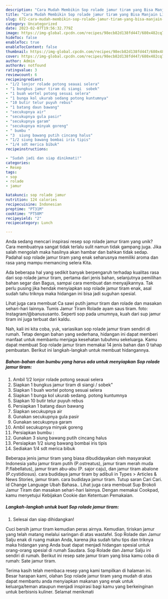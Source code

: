 ```yaml
---
description: "Cara Mudah Membikin Sop rolade jamur tiram yang Bisa Manjain Lidah"
title: "Cara Mudah Membikin Sop rolade jamur tiram yang Bisa Manjain Lidah"
slug: 672-cara-mudah-membikin-sop-rolade-jamur-tiram-yang-bisa-manjain-lidah
category: Uncategorized
date: 2023-02-07T19:56:32.779Z
image: https://img-global.cpcdn.com/recipes/98ecb82d138fd447/680x482cq70/sop-rolade-jamur-tiram-foto-resep-utama.jpg
hideToc: false
enableToc: true
enableTocContent: false
thumbnail: https://img-global.cpcdn.com/recipes/98ecb82d138fd447/680x482cq70/sop-rolade-jamur-tiram-foto-resep-utama.jpg
cover: https://img-global.cpcdn.com/recipes/98ecb82d138fd447/680x482cq70/sop-rolade-jamur-tiram-foto-resep-utama.jpg
author: Admin
authorAv: notfound
ratingvalue: 3
reviewcount: 6
recipeingredient:
- "1/2 lonjor rolade potong seauai selera"
- "1 bungkus jamur tiram di siangi  sobek"
- "1 buah wortel potong sesuai selera"
- "1 bunga kol ukurab sedang potong kuntumnya"
- "10 butir telur puyuh rebus"
- "1 batang daun bawang"
- "secukupnya air"
- "secukupnya gula pasir"
- "secukupnya garam"
- "secukupnya minyak goreng"
- " bumbu "
- "3  siung bawang putih cincang halus"
- "1/2 siung bawang bombai iris tipis"
- "1/4 sdt merica bibuk"
recipeinstructions:

- "Sudah jadi dan siap dinikmati!"
categories:
- Resep
tags:
- sop
- rolade
- jamur

katakunci: sop rolade jamur 
nutrition: 124 calories
recipecuisine: Indonesian
preptime: "PT31M"
cooktime: "PT58M"
recipeyield: "2"
recipecategory: Lunch

---
```





Anda sedang mencari inspirasi resep sop rolade jamur tiram yang unik? Cara membuatnya sangat tidak terlalu sulit namun tidak gampang juga. Jika salah mengolah maka hasilnya akan hambar dan bahkan tidak sedap. Padahal sop rolade jamur tiram yang enak seharusnya memiliki aroma dan rasa yang mampu memancing selera Kita.





Ada beberapa hal yang sedikit banyak berpengaruh terhadap kualitas rasa dari sop rolade jamur tiram, pertama dari jenis bahan, selanjutnya pemilihan bahan segar dan Bagus, sampai cara membuat dan menyajikannya. Tak perlu pusing jika hendak menyiapkan sop rolade jamur tiram enak,      asal sudah tahu triknya maka hidangan ini bisa jadi suguhan spesial.














Lihat juga cara membuat Ca sawi putih jamur tiram dan rolade dan masakan sehari-hari lainnya. Tumis Jamur Tiram Rolade ayam saus tiram. foto: Instagram/@banususanto. Seperti sop pada umumnya, kuah dari sup jamur tiram ini juga terbuat dari kaldu.






Nah, kali ini kita coba, yuk, variasikan sop rolade jamur tiram sendiri di rumah. Tetap dengan bahan yang sederhana, hidangan ini dapat memberi manfaat untuk membantu menjaga kesehatan tubuhmu sekeluarga. Kamu dapat membuat Sop rolade jamur tiram memakai 14 jenis bahan dan 0 tahap pembuatan. Berikut ini langkah-langkah untuk membuat hidangannya.

<!--inarticleads1-->

##### Bahan-bahan dan bumbu yang harus ada untuk menyiapkan Sop rolade jamur tiram:

1. Ambil 1/2 lonjor rolade potong seauai selera
1. Siapkan 1 bungkus jamur tiram di siangi / sobek&#34;
1. Siapkan 1 buah wortel potong sesuai selera
1. Siapkan 1 bunga kol ukurab sedang. potong kuntumnya
1. Siapkan 10 butir telur puyuh rebus
1. Persiapkan 1 batang daun bawang
1. Siapkan secukupnya air
1. Gunakan secukupnya gula pasir
1. Gunakan secukupnya garam
1. Ambil secukupnya minyak goreng
1. Persiapkan  bumbu :
1. Gunakan 3  siung bawang putih cincang halus
1. Persiapkan 1/2 siung bawang bombai iris tipis
1. Sediakan 1/4 sdt merica bibuk


Beberapa jenis jamur tiram yang biasa dibudidayakan oleh masyarakat Indonesia yaitu jamur tiram putih (P.ostreatus), jamur tiram merah muda P.flabellatus), jamur tiram abu-abu (P. sajor caju), dan jamur tiram abalone (P.cystidiosus). cara budidaya jamur tiram by adibuli in Types &gt; Articles &amp; News Stories, jamur tiram. cara budidaya jamur tiram. Tutup saran Cari Cari. id Change Language Ubah Bahasa.. Lihat juga cara membuat Sup Brokoli Jamur Tiram dan masakan sehari-hari lainnya. Dengan memakai Cookpad, kamu menyetujui Kebijakan Cookie dan Ketentuan Pemakaian. 

<!--inarticleads2-->

##### Langkah-langkah untuk buat Sop rolade jamur tiram:


1. Selesai dan siap dihidangkan!

Cuci bersih jamur tiram kemudian peras airnya. Kemudian, tiriskan jamur yang telah matang melalui saringan di atas wastafel. Sop Rolade dan Jamur Salju enak di ruang makan Anda, karena jika sudah tahu tips dan triknya maka hidangan yang Anda buat dapat menjadi hidangan spesial untuk orang-orang spesial di rumah Saudara. Sop Rolade dan Jamur Salju ini sendiri di rumah. Berikut ini resep sate jamur tiram yang bisa kamu coba di rumah: Sate jamur tiram. 

Terima kasih telah membaca resep yang kami tampilkan di halaman ini. Besar harapan kami, olahan Sop rolade jamur tiram yang mudah di atas dapat membantu anda menyiapkan makanan yang enak untuk keluarga/teman ataupun menjadi inspirasi bagi kamu yang berkeinginan untuk berbisnis kuliner. Selamat menikmati
